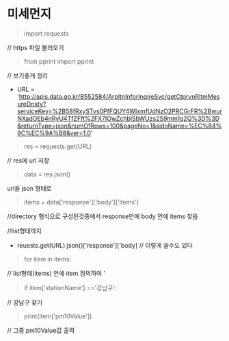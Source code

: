 # 미세먼지

> import requests 
    
   //  https 파일 불러오기

> from pprint import pprint  

  // 보기좋게 정리

- URL = 'http://apis.data.go.kr/B552584/ArpltnInforInqireSvc/getCtprvnRltmMesureDnsty?serviceKey=%2B58fRxySTvs0PfFQUY4WIxmfUdNzO2PRCGrFR%2BwurNXadOEb4nRyU4TfZFft%2FX7IOwZchblSbWUzs2S9mm1q2Q%3D%3D&returnType=json&numOfRows=100&pageNo=1&sidoName=%EC%84%9C%EC%9A%B8&ver=1.0'


> res = requests.get(URL) 
   
 // res에 url  저장

> data = res.json() 

 url을 json 형태로

> items = data['response']['body']['items']

//directory 형식으로 구성된것중에서 response안에 body 안에 items 찾음

//list형태까지

- reuests.get(URL).json()['response']['body]  // 이렇게 쓸수도 있다



>for item in items: 

 // list형태(items) 안에 item 정의하여 '
    
> if item['stationName'] =='강남구': 

// 강남구 찾기

>print(item['pm10Value']) 

// 그중 pm10Value값 출력


        








